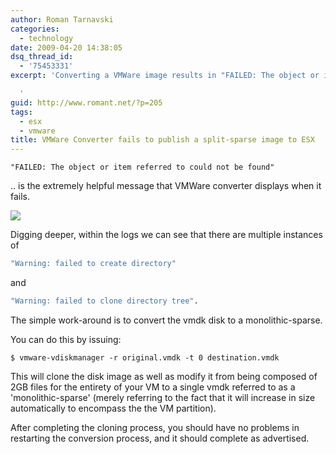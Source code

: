 ```yaml
---
author: Roman Tarnavski
categories:
  - technology
date: 2009-04-20 14:38:05
dsq_thread_id:
  - '75453331'
excerpt: 'Converting a VMWare image results in "FAILED: The object or item referred to could not be found". Included are the steps that will enable the conversion to complete successfully.

  '
guid: http://www.romant.net/?p=205
tags:
  - esx
  - vmware
title: VMWare Converter fails to publish a split-sparse image to ESX
---
```


```
"FAILED: The object or item referred to could not be found"
```
.. is the extremely helpful message that VMWare converter displays when it fails.

![](/images/2009/04/vmware-conversion-status.jpg)

Digging deeper, within the logs we can see that there are multiple instances of

```sh
"Warning: failed to create directory"
```
and
```sh
"Warning: failed to clone directory tree".
```

The simple work-around is to convert the vmdk disk to a monolithic-sparse.

You can do this by issuing:

`$ vmware-vdiskmanager -r original.vmdk -t 0 destination.vmdk`

This will clone the disk image as well as modify it from being composed of 2GB files for the entirety of your VM to a single vmdk referred to as a 'monolithic-sparse' (merely referring to the fact that it will increase in size automatically to encompass the the VM partition).

After completing the cloning process, you should have no problems in restarting the conversion process, and it should complete as advertised.